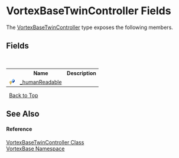 # VortexBaseTwinController Fields
 

The <a href="T_VortexBase_VortexBaseTwinController.md">VortexBaseTwinController</a> type exposes the following members.


## Fields
&nbsp;<table><tr><th></th><th>Name</th><th>Description</th></tr><tr><td>![Protected field](media/protfield.gif "Protected field")</td><td><a href="F_VortexBase_VortexBaseTwinController__humanReadable.md">_humanReadable</a></td><td /></tr></table>&nbsp;
<a href="#vortexbasetwincontroller-fields">Back to Top</a>

## See Also


#### Reference
<a href="T_VortexBase_VortexBaseTwinController.md">VortexBaseTwinController Class</a><br /><a href="N_VortexBase.md">VortexBase Namespace</a><br />